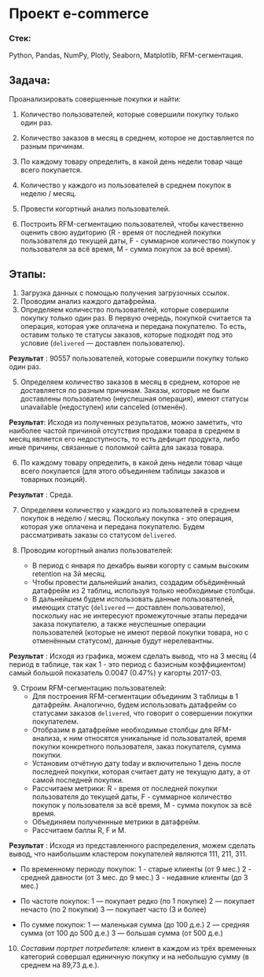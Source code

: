 # Проект e-commerce

### Стек:
Python, Pandas, NumPy, Plotly, Seaborn, Matplotlib, RFM-сегментация.

## Задача:
Проанализировать совершенные покупки и найти:

1. Количество пользователей, которые совершили покупку только один раз.

2. Количество заказов в месяц в среднем, которое не доставляется по разным причинам.

3. По каждому товару определить, в какой день недели товар чаще всего покупается.

5. Количество у каждого из пользователей в среднем покупок в неделю / месяц.

6. Провести когортный анализ пользователей.

7. Построить RFM-сегментацию пользователей, чтобы качественно оценить свою аудиторию (R - время от последней покупки пользователя до текущей даты, F - суммарное количество покупок у пользователя за всё время, M - сумма покупок за всё время).


## Этапы:
1. Загрузка данных с помощью получения загрузочных ссылок.
2. Проводим анализ каждого датафрейма.
3. Определяем количество пользователей, которые совершили покупку только один раз.
В первую очередь, покупкой считается та операция, которая уже оплачена и передана покупателю. То есть, оставим только те статусы заказов, которые подходят под это условие (`delivered` — доставлен пользователю).

**Результат** : 90557 пользователей, которые совершили покупку только один раз.

5. Определяем количество заказов в месяц в среднем, которое не доставляется по разным причинам.
Заказы, которые не были доставлены пользователю (неуспешная операция), имеют статусы unavailable (недоступен) или canceled (отменён).

**Результат**: Исходя из полученных результатов, можно заметить, что наиболее частой причиной отсутствия продажи товара в среднем в месяц является его недоступность, то есть дефицит продукта, либо иные причины, связанные с поломкой сайта для заказа товара.

6. По каждому товару определить, в какой день недели товар чаще всего покупается (для этого объединяем таблицы заказов и товарных позиций).

**Результат** : Среда.

7. Определяем количество у каждого из пользователей в среднем покупок в неделю / месяц.
Поскольку покупка - это операция, которая уже оплачена и передана покупателю. Будем рассматривать заказы со статусом `delivered`.

8. Проводим когортный анализ пользователей:
   - В период с января по декабрь выяви когорту с самым высоким retention на 3й месяц.
   - Чтобы провести дальнейший анализ, создадим объёдинённый датафрейм из 2 таблиц, используя только необходимые столбцы.
   - В дальнейшем будем использовать данные пользователей, имеющих статус (`delivered` — доставлен пользователю), поскольку нас не интересуют промежуточные этапы передачи заказа покупателю, а также неуспешные операции пользователей (которые не имеют первой покупки товара, но с отменённым статусом), данные будут нерелевантны.

**Результат** : Исходя из графика, можем сделать вывод, что на 3 месяц (4 период в таблице, так как 1 - это период с базисным коэффициентом) самый большой показатель 0.0047 (0.47%) у кагорты 2017-03.

9. Строим RFM-сегментацию пользователей:
    - Для построения RFM-сегментации объединим 3 таблицы в 1 датафрейм. Аналогично, будем использовать датафрейм со статусами заказов `delivered`, что говорит о совершении покупки покупателем.
    - Отобразим в датафрейме необходимые столбцы для RFM-анализа, к ним относятся уникальные id пользоваталей, время покупки конкретного пользователя, заказ покупателя, сумма покупки.
    - Установим отчётную дату today и включительно 1 день после последней покупки, которая считает дату не текущую дату, а от самой последней покупки.
    - Рассчитаем метрики: R - время от последней покупки пользователя до текущей даты, F - суммарное количество покупок у пользователя за всё время, M - сумма покупок за всё время.
    - Объединяем полученнные метрики в датафрейм.
    - Рассчитаем баллы R, F и M.

**Результат** : Исходя из представленного распределения, можем сделать вывод, что наибольшим кластером покупателей являются 111, 211, 311.

- По временному периоду покупок:
  1 - старые клиенты (от 9 мес.)
  2 - средней давности (от 3 мес. до 9 мес.)
  3 - недавние клиенты (до 3 мес.)

- По частоте покупок:
  1 — покупает редко (по 1 покупке)
  2 — покупает нечасто (по 2 покупки)
  3 — покупает часто (3 и более)

- По сумме покупок:
  1 — маленькая сумма (до 100 д.е.)
  2 — средняя сумма (от 100 до 500 д.е.)
  3 — большая сумма (от 500 д.е.)

10. *Составим портрет потребителя*: клиент в каждом из трёх временных категорий совершал единичную покупку и на небольшую сумму (в среднем на 89,73 д.е.).
